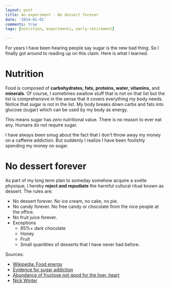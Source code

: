 ```yaml
---
layout: post
title: An experiment - No dessert forever
date: '2014-01-01'
comments: true
tags: [nutrition, experiments, early-retirement]

---
```


For years I have been hearing people say sugar is the new bad thing.  So I
finally got around to reading up on this claim.  Here is what I learned.

# Nutrition

Food is composed of **carbohydrates, fats, proteins, water, vitamins,** and
**minerals**.  Of course, I sometimes swallow stuff that is not on that list
but the list is comprehensive in the sense that it covers everything my body
needs.  Notice that sugar is not in the list.  My body breaks down carbs and
fats into glucose (sugar) which can be used by my body as energy.  

This means sugar has *zero* nutritional value.  There is no reason to ever
eat any.  Humans do not require sugar.

I have always been smug about the fact that I don't throw away my money on a
caffeine addiction.  But suddenly I realize I have been foolishly spending my
money on sugar.  

# No dessert forever

As part of my long term plan to someday somehow acquire a svelte physique, I
hereby **reject and repudiate** the harmful cultural ritual known as dessert.
The rules are:

 * No dessert forever.  No ice cream, no cake, no pie.
 * No candy forever.  No free candy or chocolate from the nice people at the office.
 * No fruit juice forever.
 * Exceptions
   * 85%+ dark chocolate
   * Honey
   * Fruit
   * Small quantities of desserts that I have never had before.

Sources:

 * [Wikipedia: Food energy](http://en.wikipedia.org/wiki/Food_energy)
 * [Evidence for sugar addiction](http://www.ncbi.nlm.nih.gov/pmc/articles/PMC2235907/)
 * [Abundance of fructose not good for the liver, heart](http://www.health.harvard.edu/newsletters/Harvard_Heart_Letter/2011/September/abundance-of-fructose-not-good-for-the-liver-heart)
 * [Nick Winter](http://nickwinter.net/experiments)

